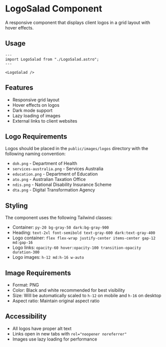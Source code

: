 # LogoSalad Component

A responsive component that displays client logos in a grid layout with hover effects.

## Usage

```astro
---
import LogoSalad from "./LogoSalad.astro";
---

<LogoSalad />
```

## Features

- Responsive grid layout
- Hover effects on logos
- Dark mode support
- Lazy loading of images
- External links to client websites

## Logo Requirements

Logos should be placed in the `public/images/logos` directory with the following naming convention:

- `doh.png` - Department of Health
- `services-australia.png` - Services Australia
- `education.png` - Department of Education
- `ato.png` - Australian Taxation Office
- `ndis.png` - National Disability Insurance Scheme
- `dta.png` - Digital Transformation Agency

## Styling

The component uses the following Tailwind classes:

- Container: `py-20 bg-gray-50 dark:bg-gray-900`
- Heading: `text-2xl font-semibold text-gray-600 dark:text-gray-400`
- Logo container: `flex flex-wrap justify-center items-center gap-12 md:gap-16`
- Logo links: `opacity-60 hover:opacity-100 transition-opacity duration-300`
- Logo images: `h-12 md:h-16 w-auto`

## Image Requirements

- Format: PNG
- Color: Black and white recommended for best visibility
- Size: Will be automatically scaled to `h-12` on mobile and `h-16` on desktop
- Aspect ratio: Maintain original aspect ratio

## Accessibility

- All logos have proper alt text
- Links open in new tabs with `rel="noopener noreferrer"`
- Images use lazy loading for performance
